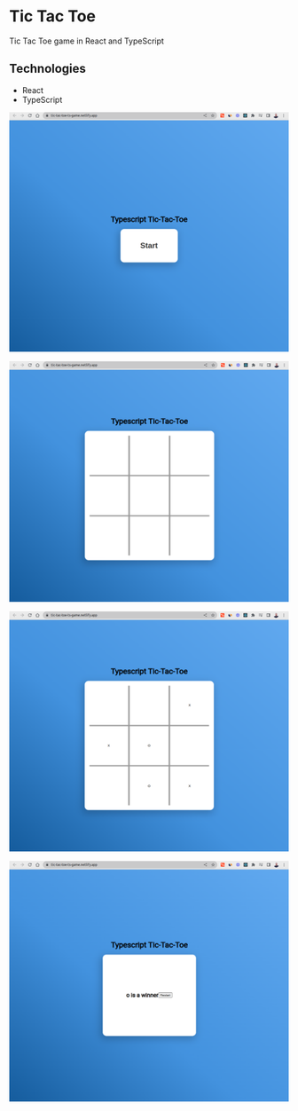 # Tic Tac Toe

Tic Tac Toe game in React and TypeScript

## Technologies

- React
- TypeScript

![Tic Tac Toe](assets/tictactoe.png)

![Tic Tac Toe](assets/tictactoe1.png)

![Tic Tac Toe](assets/tictactoe2.png)

![Tic Tac Toe](assets/tictactoe3.png)
